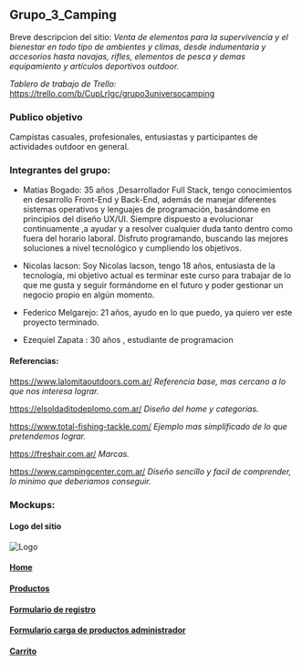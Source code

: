 ## Grupo_3_Camping
Breve descripcion del sitio: _Venta de elementos para la supervivencia y el bienestar en todo tipo de ambientes y climas, desde indumentaria y accesorios hasta navajas, rifles, elementos de pesca y demas equipamiento y artículos deportivos outdoor._

_Tablero de trabajo de Trello:_ https://trello.com/b/CupLrIgc/grupo3universocamping

### Publico objetivo
Campistas casuales, profesionales, entusiastas y participantes de actividades outdoor en general.

### Integrantes del grupo:  

- Matias Bogado:  35 años ,Desarrollador Full Stack, tengo conocimientos en desarrollo Front-End y Back-End, además de manejar diferentes sistemas operativos y lenguajes de programación, basándome en principios del diseño UX/UI.
Siempre dispuesto a evolucionar continuamente ,a ayudar y a resolver cualquier duda tanto dentro como fuera del horario laboral.
Disfruto programando, buscando las mejores soluciones a nivel tecnológico y cumpliendo los objetivos.

- Nicolas Iacson: Soy Nicolas Iacson, tengo 18 años, entusiasta de la tecnología, mi objetivo actual es terminar este curso para trabajar de lo que me gusta y seguir formándome en el futuro y poder gestionar un negocio propio en algún momento.

- Federico Melgarejo: 21 años, ayudo en lo que puedo, ya quiero ver este proyecto terminado.

- Ezequiel Zapata : 30 años , estudiante de programacion

#### Referencias:

https://www.lalomitaoutdoors.com.ar/ _Referencia base, mas cercano a lo que nos interesa lograr._

https://elsoldaditodeplomo.com.ar/ _Diseño del home y categorias._

https://www.total-fishing-tackle.com/ _Ejemplo mas simplificado de lo que pretendemos lograr._

https://freshair.com.ar/ _Marcas._

https://www.campingcenter.com.ar/ _Diseño sencillo y facil de comprender, lo minimo que deberiamos conseguir._

[home]:./Wireframe/HOME.jpg
[prod]:./Wireframe/PRODUCTOS.jpg
[user]:./Wireframe/USER.jpg
[adm]:./Wireframe/ADMIN.jpg
[cart]:./Wireframe/CARRITO.jpg

### Mockups:

#### Logo del sitio
![Logo](./Design/logo-camping.jpg "logo")

#### [Home][home]

#### [Productos][prod]

#### [Formulario de registro][user]

#### [Formulario carga de productos administrador][adm]

#### [Carrito][cart]

